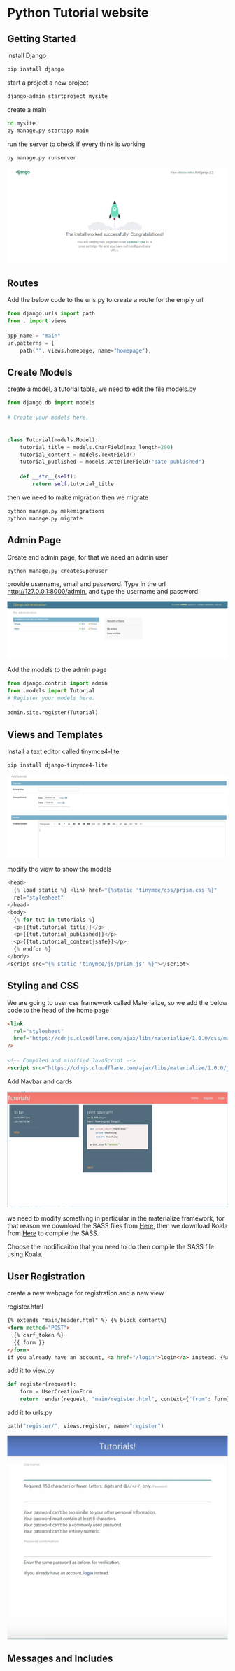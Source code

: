 # Python Tutorial website

## Getting Started

install Django

```bash
pip install django
```

start a project a new project

```bash
django-admin startproject mysite
```

create a main

```bash
cd mysite
py manage.py startapp main
```

run the server to check if every think is working

```bash
py manage.py runserver
```

![boilerplat](reademeimages/boilerplate.PNG)

## Routes

Add the below code to the urls.py to create a route for the emply url

```python
from django.urls import path
from . import views

app_name = "main"
urlpatterns = [
    path("", views.homepage, name="homepage"),
```

## Create Models

create a model, a tutorial table, we need to edit the file models.py

```python
from django.db import models

# Create your models here.


class Tutorial(models.Model):
    tutorial_title = models.CharField(max_length=200)
    tutorial_content = models.TextField()
    tutorial_published = models.DateTimeField("date published")

    def __str__(self):
        return self.tutorial_title

```

then we need to make migration then we migrate

```bash
python manage.py makemigrations
python manage.py migrate
```

## Admin Page

Create and admin page, for that we need an admin user

```bash
python manage.py createsuperuser
```

provide username, email and password.
Type in the url http://127.0.0.1:8000/admin, and type the username and password

![djangoadmin](reademeimages/djangoadmin.PNG)

Add the models to the admin page

```python
from django.contrib import admin
from .models import Tutorial
# Register your models here.

admin.site.register(Tutorial)
```

## Views and Templates

Install a text editor called tinymce4-lite

```bash
pip install django-tinymce4-lite
```

![texteditor](reademeimages/texteditor.PNG)

modify the view to show the models

```python
<head>
  {% load static %} <link href="{%static 'tinymce/css/prism.css'%}"
  rel="stylesheet"
</head>
<body>
  {% for tut in tutorials %}
  <p>{{tut.tutorial_title}}</p>
  <p>{{tut.tutorial_published}}</p>
  <p>{{tut.tutorial_content|safe}}</p>
  {% endfor %}
</body>
<script src="{% static 'tinymce/js/prism.js' %}"></script>
```

## Styling and CSS

We are going to user css framework called Materialize, so we add the below code to the head of the home page

```html
<link
  rel="stylesheet"
  href="https://cdnjs.cloudflare.com/ajax/libs/materialize/1.0.0/css/materialize.min.css"
/>

<!-- Compiled and minified JavaScript -->
<script src="https://cdnjs.cloudflare.com/ajax/libs/materialize/1.0.0/js/materialize.min.js"></script>
```
Add Navbar and cards

![HomePage](reademeimages/homepage.PNG)

we need to modify something in particular in the materialize framework, for that reason we download the SASS files from [Here](http://materializecss.com/getting-started.html), then we download Koala from [Here](https://koala-app.com) to compile the SASS.

Choose the modificaiton that you need to do then compile the SASS file using Koala.

## User Registration

create a new webpage for registration and a new view

register.html
```html
{% extends "main/header.html" %} {% block content%}
<form method="POST">
  {% csrf_token %}
  {{ form }}
</form>
if you already have an account, <a href="/login">login</a> instead. {%endblock%}
```

add it to view.py

```python
def register(request):
    form = UserCreationForm
    return render(request, "main/register.html", context={"from": form})
```

add it to urls.py

```python
path("register/", views.register, name="register")
```
![HomePage](reademeimages/register.PNG)

## Messages and Includes
